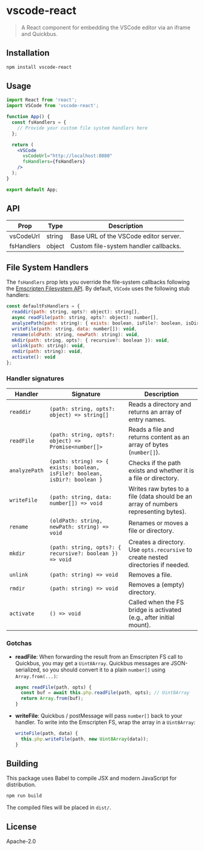 # vscode-react

> A React component for embedding the VSCode editor via an iframe and Quickbus.

## Installation

```bash
npm install vscode-react
```

## Usage

```jsx
import React from 'react';
import VSCode from 'vscode-react';

function App() {
  const fsHandlers = {
    // Provide your custom file system handlers here
  };

  return (
    <VSCode
      vsCodeUrl="http://localhost:8080"
      fsHandlers={fsHandlers}
    />
  );
}

export default App;
```

## API

| Prop       | Type   | Description                           |
| ---------- | ------ | --------------------------------------|
| vsCodeUrl  | string | Base URL of the VSCode editor server. |
| fsHandlers | object | Custom file-system handler callbacks. |

## File System Handlers

The `fsHandlers` prop lets you override the file-system callbacks following the [Emscripten Filesystem API](https://emscripten.org/docs/api_reference/Filesystem-API.html). By default, `VSCode` uses the following stub handlers:

```js
const defaultFsHandlers = {
  readdir(path: string, opts?: object): string[],
  async readFile(path: string, opts?: object): number[],
  analyzePath(path: string): { exists: boolean, isFile?: boolean, isDir?: boolean },
  writeFile(path: string, data: number[]): void,
  rename(oldPath: string, newPath: string): void,
  mkdir(path: string, opts?: { recursive?: boolean }): void,
  unlink(path: string): void,
  rmdir(path: string): void,
  activate(): void
};
```

### Handler signatures

| Handler      | Signature                                                                  | Description                                                                                 |
| ------------ | -------------------------------------------------------------------------- | ------------------------------------------------------------------------------------------- |
| `readdir`    | `(path: string, opts?: object) => string[]`                                | Reads a directory and returns an array of entry names.                                      |
| `readFile`   | `(path: string, opts?: object) => Promise<number[]>`                       | Reads a file and returns content as an array of bytes (`number[]`).                         |
| `analyzePath`| `(path: string) => { exists: boolean, isFile?: boolean, isDir?: boolean }` | Checks if the path exists and whether it is a file or directory.                            |
| `writeFile`  | `(path: string, data: number[]) => void`                                   | Writes raw bytes to a file (data should be an array of numbers representing bytes).         |
| `rename`     | `(oldPath: string, newPath: string) => void`                               | Renames or moves a file or directory.                                                       |
| `mkdir`      | `(path: string, opts?: { recursive?: boolean }) => void`                   | Creates a directory. Use `opts.recursive` to create nested directories if needed.           |
| `unlink`     | `(path: string) => void`                                                   | Removes a file.                                                                             |
| `rmdir`      | `(path: string) => void`                                                   | Removes a (empty) directory.                                                                |
| `activate`   | `() => void`                                                               | Called when the FS bridge is activated (e.g., after initial mount).                         |

### Gotchas

- **readFile**: When forwarding the result from an Emscripten FS call to Quickbus, you may get a `Uint8Array`. Quickbus messages are JSON-serialized, so you should convert it to a plain `number[]` using `Array.from(...)`:
  ```js
  async readFile(path, opts) {
    const buf = await this.php.readFile(path, opts); // Uint8Array
    return Array.from(buf);
  }
  ```
- **writeFile**: Quickbus / postMessage will pass `number[]` back to your handler. To write into the Emscripten FS, wrap the array in a `Uint8Array`:
  ```js
  writeFile(path, data) {
    this.php.writeFile(path, new Uint8Array(data));
  }
  ```

## Building

This package uses Babel to compile JSX and modern JavaScript for distribution.

```bash
npm run build
```

The compiled files will be placed in `dist/`.

## License

Apache-2.0